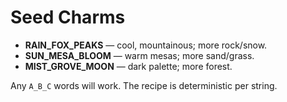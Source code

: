 # Seed Charms

- **RAIN_FOX_PEAKS** — cool, mountainous; more rock/snow.
- **SUN_MESA_BLOOM** — warm mesas; more sand/grass.
- **MIST_GROVE_MOON** — dark palette; more forest.

Any `A_B_C` words will work. The recipe is deterministic per string.

